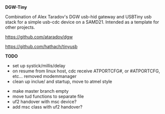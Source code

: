 __DGW-Tiny__

Combination of Alex Taradov's DGW usb-hid gateway and USBTiny usb stack for a simple usb-cdc device on a SAMD21. Intended as a template for other projects. 

https://github.com/ataradov/dgw

https://github.com/hathach/tinyusb


__TODO__
+ set up systick/millis/delay
+ on resume from linux host, cdc receive ATPORTCFG#, or #ATPORTCFG, etc... removed modemmanager
+ clean up inclue/ and startup, move to atmel style
- make master branch empty
- move tud functions to separate file
- uf2 handover with msc device?
- add msc class with uf2 handover?
